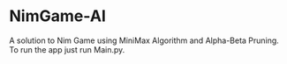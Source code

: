 # NimGame-AI

A solution to Nim Game using MiniMax Algorithm and Alpha-Beta Pruning.<br>
To run the app just run Main.py.
